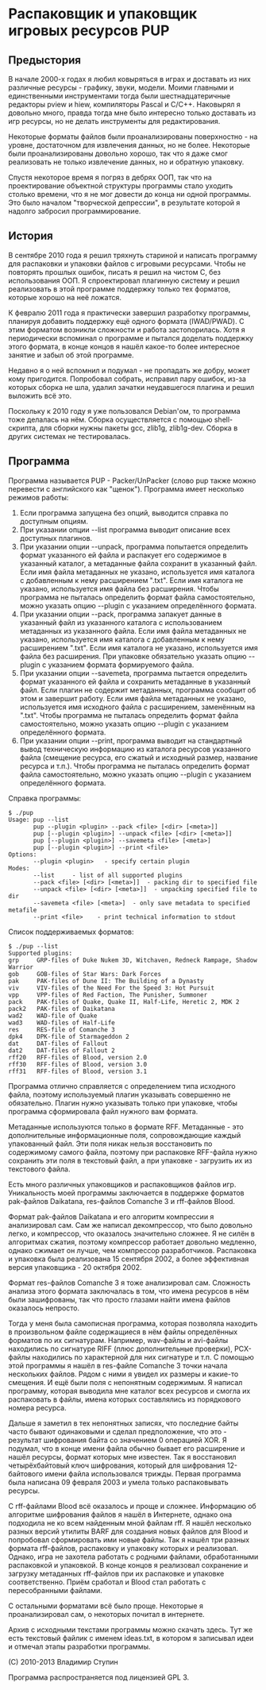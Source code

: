 Распаковщик и упаковщик игровых ресурсов PUP
============================================

Предыстория
-----------

В начале 2000-х годах я любил ковыряться в играх и доставать из них различные ресурсы - графику, звуки, модели. Моими главными и единственными инструментами тогда были шестнадцатеричные редакторы pview и hiew, компиляторы Pascal и C/C++. Наковырял я довольно много, правда тогда мне было интересно только доставать из игр ресурсы, но не делать инструменты для редактирования.

Некоторые форматы файлов были проанализированы поверхностно - на уровне, достаточном для извлечения данных, но не более. Некоторые были проанализированы довольно хорошо, так что я даже смог реализовать не только извлечение данных, но и обратную упаковку.

Спустя некоторое время я погряз в дебрях ООП, так что на проектирование объектной структуры программы стало уходить столько времени, что я не мог довести до конца ни одной программы. Это было началом "творческой депрессии", в результате которой я надолго забросил программирование.

История
-------

В сентябре 2010 года я решил тряхнуть стариной и написать программу для распаковки и упаковки файлов с игровыми ресурсами. Чтобы не повторять прошлых ошибок, писать я решил на чистом C, без использования ООП. Я спроектировал плагинную систему и решил реализовать в этой программе поддержку только тех форматов, которые хорошо на неё ложатся.

К февралю 2011 года я практически завершил разработку программы, планируя добавить поддержку ещё одного формата (IWAD/PWAD). С этим форматом возникли сложности и работа застопорилась. Хотя я периодически вспоминал о программе и пытался доделать поддержку этого формата, в конце концов я нашёл какое-то более интересное занятие и забыл об этой программе.

Недавно я о ней вспомнил и подумал - не пропадать же добру, может кому пригодится. Попробовал собрать, исправил пару ошибок, из-за которых сборка не шла, удалил зачатки неудавшегося плагина и решил выложить всё это.

Поскольку к 2010 году я уже пользовался Debian'ом, то программа тоже делалась на нём. Сборка осуществляется с помощью shell-скрипта, для сборки нужны пакеты gcc, zlib1g, zlib1g-dev. Сборка в других системах не тестировалась.

Программа
---------

Программа называется PUP - Packer/UnPacker (слово pup также можно перевести с английского как "щенок"). Программа имеет несколько режимов работы:

1. Если программа запущена без опций, выводится справка по доступным опциям.
2. При указании опции --list программа выводит описание всех доступных плагинов.
3. При указании опции --unpack, программа попытается определить формат указанного ей файла и распакует его содержимое в указанный каталог, а метаданные файла сохранит в указанный файл. Если имя файла метаданных не указано, используется имя каталога с добавленным к нему расширением ".txt". Если имя каталога не указано, используется имя файла без расширения. Чтобы программа не пыталась определить формат файла самостоятельно, можно указать опцию --plugin с указанием определённого формата.
4. При указании опции --pack, программа запакует данные в указанный файл из указанного каталога с использованием метаданных из указанного файла. Если имя файла метаданных не указано, используется имя каталога с добавленным к нему расширением ".txt". Если имя каталога не указано, используется имя файла без расширения. При упаковке обязательно указать опцию --plugin с указанием формата формируемого файла.
5. При указании опции --savemeta, программа пытается определить формат указанного ей файла и сохранить метаданные в указанный файл. Если плагин не содержит метаданных, программа сообщит об этом и завершит работу. Если имя файла метаданных не указано, используется имя исходного файла с расширением, заменённым на ".txt". Чтобы программа не пыталась определить формат файла самостоятельно, можно указать опцию --plugin с указанием определённого формата.
6. При указании опции --print, программа выводит на стандартный вывод техническую информацию из каталога ресурсов указанного файла (смещение ресурса, его сжатый и исходный размер, название ресурса и т.п.). Чтобы программа не пыталась определить формат файла самостоятельно, можно указать опцию --plugin с указанием определённого формата.

Справка программы:

    $ ./pup
    Usage: pup --list
           pup --plugin <plugin> --pack <file> [<dir> [<meta>]]
           pup [--plugin <plugin>] --unpack <file> [<dir> [<meta>]]
           pup [--plugin <plugin>] --savemeta <file> [<meta>]
           pup [--plugin <plugin>] --print <file>
    Options:
           --plugin <plugin>   - specify certain plugin
    Modes:
           --list     - list of all supported plugins
           --pack <file> [<dir> [<meta>]]  - packing dir to specified file
           --unpack <file> [<dir> [<meta>]]  - unpacking specified file to dir
           --savemeta <file> [<meta>]  - only save metadata to specified metafile
           --print <file>    - print technical information to stdout

Список поддерживаемых форматов:

    $ ./pup --list
    Supported plugins:
    grp     GRP-files of Duke Nukem 3D, Witchaven, Redneck Rampage, Shadow Warrior
    gob     GOB-files of Star Wars: Dark Forces
    pak     PAK-files of Dune II: The Building of a Dynasty
    viv     VIV-files of the Need For the Speed 3: Hot Pursuit
    vpp     VPP-files of Red Faction, The Punisher, Summoner
    pack    PAK-files of Quake, Quake II, Half-Life, Heretic 2, MDK 2
    pack2   PAK-files of Daikatana
    wad2    WAD-file of Quake
    wad3    WAD-files of Half-Life
    res     RES-file of Comanche 3
    dpk4    DPK-file of Starmageddon 2
    dat     DAT-files of Fallout
    dat2    DAT-files of Fallout 2
    rff20   RFF-files of Blood, version 2.0
    rff30   RFF-files of Blood, version 3.0
    rff31   RFF-files of Blood, version 3.1

Программа отлично справляется с определением типа исходного файла, поэтому используемый плагин указывать совершенно не обязательно. Плагин нужно указывать только при упаковке, чтобы программа сформировала файл нужного вам формата.

Метаданные используются только в формате RFF. Метаданные - это дополнительные информационные поля, сопровождающие каждый упакованный файл. Эти поля никак нельзя восстановить по содержимому самого файла, поэтому при распаковке RFF-файла нужно сохранить эти поля в текстовый файл, а при упаковке - загрузить их из текстового файла.

Есть много различных упаковщиков и распаковщиков файлов игр. Уникальность моей программы заключается в поддержке форматов pak-файлов Daikatana, res-файлов Comanche 3 и rff-файлов Blood.

Формат pak-файлов Daikatana и его алгоритм компрессии я анализировал сам. Сам же написал декомпрессор, что было довольно легко, и компрессор, что оказалось значительно сложнее. Я не силён в алгоритмах сжатия, поэтому компрессор работает довольно медленно, однако сжимает он лучше, чем компрессор разработчиков. Распаковка и упаковка была реализована 15 сентября 2002, а более эффективная версия упаковщика - 20 октября 2002.

Формат res-файлов Comanche 3 я тоже анализировал сам. Сложность анализа этого формата заключалась в том, что имена ресурсов в нём были зашифрованы, так что просто глазами найти имена файлов оказалось непросто.

Тогда у меня была самописная программа, которая позволяла находить в произвольном файле содержащиеся в нём файлы определённых форматов по их сигнатурам. Например, wav-файлы и avi-файлы находились по сигнатуре RIFF (плюс дополнительные проверки), PCX-файлы находились по характерной для них сигнатуре и т.п. С помощью этой программы я нашёл в res-файле Comanche 3 точки начала нескольких файлов. Рядом с ними я увидел их размеры и какие-то смещения. И ещё были поля с непонятным содержимым. Я написал программу, которая выводила мне каталог всех ресурсов и смогла их распаковать в файлы, имена которых составлялись из порядкового номера ресурса.

Дальше я заметил в тех непонятных записях, что последние байты часто бывают одинаковыми и сделал предположение, что это - результат шифрования байта со значением 0 операцией XOR. Я подумал, что в конце имени файла обычно бывает его расширение и нашёл ресурсы, формат которых мне известен. Так я восстановил четырёхбайтовый ключ шифрования, который для шифрования 12-байтового имени файла использовался трижды. Первая программа была написана 09 февраля 2003 и умела только распаковывать ресурсы.

С rff-файлами Blood всё оказалось и проще и сложнее. Информацию об алгоритме шифрования файлов я нашёл в Интернете, однако она подходила не ко всем найденным мной файлам rff. Я нашёл несколько разных версий утилиты BARF для создания новых файлов для Blood и попробовал сформировать ими новые файлы. Так я нашёл три разных формата rff-файлов, распаковку и упаковку которых и реализовал. Однако, игра не захотела работать с родными файлами, обработанными распаковкой и упаковкой. В конце концов я реализовал сохранение и загрузку метаданных rff-файлов при их распаковке и упаковке соответственно. Приём сработал и Blood стал работать с пересобранными файлами.

С остальными форматами всё было проще. Некоторые я проанализировал сам, о некоторых почитал в интернете.

Архив с исходными текстами программы можно скачать здесь. Тут же есть текстовый файлик с именем ideas.txt, в котором я записывал идеи и отмечал этапы разработки программы.

(C) 2010-2013 Владимир Ступин

Программа распространяется под лицензией GPL 3.
